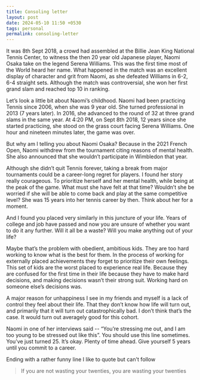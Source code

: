 ```yaml
---
title: Consoling letter
layout: post
date: 2024-05-10 11:50 +0530
tags: personal
permalink: consoling-letter
---
```


It was 8th Sept 2018, a crowd had assembled at the Billie Jean King National Tennis Center, to witness the then 20 year old Japanese player, Naomi Osaka take on the legend Serena Williams. This was the first time most of the World heard her name. What happened in the match was an excellent display of character and grit from Naomi, as she defeated Williams in 6-2, 6-4 straight sets. Although the match was controversial, she won her first grand slam and reached top 10 in ranking. 

Let’s look a little bit about Naomi’s childhood. Naomi had been practicing Tennis since 2006, when she was 9 year old. She turned professional in 2013 (7 years later). In 2016, she advanced to the round of 32 at three grand slams in the same year. At 4:20 PM, on Sept 8th 2018, 12 years since she started practicing, she stood on the grass court facing Serena Williams. One hour and nineteen minutes later, the game was over. 

But why am I telling you about Naomi Osaka? Because in the 2021 French Open, Naomi withdrew from the tournament citing reasons of mental health. She also announced that she wouldn’t participate in Wimbledon that year. 

Although she didn’t quit Tennis forever, taking a break from major tournaments could be a career-long regret for players. I found her story really courageous. To prioritize herself and her mental health, while being at the peak of the game. What must she have felt at that time? Wouldn’t she be worried if she will be able to come back and play at the same competitive level? She was 15 years into her tennis career by then. Think about her for a moment.

And I found you placed very similarly in this juncture of your life. Years of college and job have passed and now you are unsure of whether you want to do it any further. Will it all be a waste? Will you make anything out of your life?

Maybe that’s the problem with obedient, ambitious kids. They are too hard working to know what is the best for them. In the process of working for externally placed achievements they forget to prioritize their own feelings. This set of kids are the worst placed to experience real life. Because they are confused for the first time in their life because they have to make hard decisions, and making decisions wasn’t their strong suit. Working hard on someone else’s decisions was.

A major reason for unhappiness I see in my friends and myself is a lack of control they feel about their life. That they don’t know how life will turn out, and primarily that it will turn out catastrophically bad. I don’t think that’s the case. It would turn out averagely good for this cohort. 

Naomi in one of her interviews said -- “You’re stressing me out, and I am too young to be stressed out like this”. You should use this line sometimes. You’ve just turned 25. It’s okay. Plenty of time ahead. Give yourself 5 years until you commit to a career.

Ending with a rather funny line I like to quote but can't follow
> If you are not wasting your twenties, you are wasting your twenties